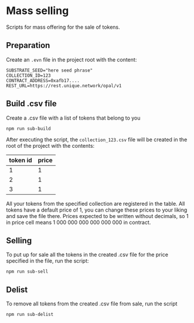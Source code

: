 # Mass selling
Scripts for mass offering for the sale of tokens.

## Preparation

Create an `.evn` file in the project root with the content:
```dotenv
SUBSTRATE_SEED="here seed phrase"
COLLECTION_ID=123
CONTRACT_ADDRESS=0xafb17....
REST_URL=https://rest.unique.network/opal/v1
```

## Build .csv file
Create a .csv file with a list of tokens that belong to you
```shell
npm run sub-build
```
After executing the script, the `collection_123.csv` file will be created in the root of the project with the contents:

| token id | price |
|----------|-------|
| 1        | 1     |
| 2        | 1     |
| 3        | 1     |

All your tokens from the specified collection are registered in the table. All tokens have a default price of 1, you can change these prices to your liking and save the file there.
Prices expected to be written without decimals, so 1 in price cell means 1 000 000 000 000 000 000 in contract.

## Selling
To put up for sale all the tokens in the created .csv file for the price specified in the file, run the script:
```shell
npm run sub-sell
```

## Delist
To remove all tokens from the created .csv file from sale, run the script
```shell
npm run sub-delist
```
